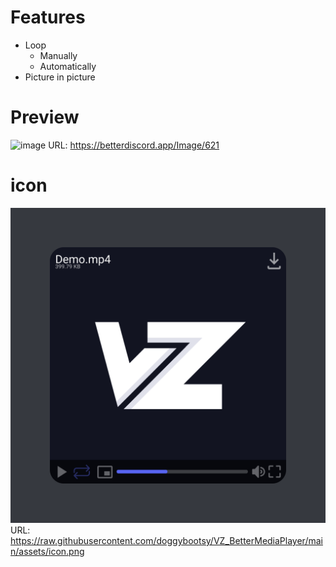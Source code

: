 # Features
* Loop
    - Manually
    - Automatically
* Picture in picture
# Preview
![image](https://betterdiscord.app/Image/621)
URL: https://betterdiscord.app/Image/621
# icon
![image](https://raw.githubusercontent.com/doggybootsy/VZ_BetterMediaPlayer/main/assets/icon.png)
URL: https://raw.githubusercontent.com/doggybootsy/VZ_BetterMediaPlayer/main/assets/icon.png